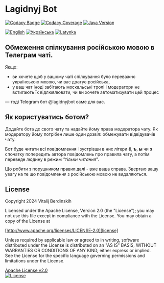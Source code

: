 # Lagidnyj Bot

[![Codacy Badge](https://app.codacy.com/project/badge/Grade/b9b50b8488734a498b84a47488d6b89f)](https://app.codacy.com/gh/vitalijr2/lagidnyjbot/dashboard?utm_source=gh&utm_medium=referral&utm_content=&utm_campaign=Badge_grade)
[![Codacy Coverage](https://app.codacy.com/project/badge/Coverage/b9b50b8488734a498b84a47488d6b89f)](https://app.codacy.com/gh/vitalijr2/lagidnyjbot/dashboard?utm_source=gh&utm_medium=referral&utm_content=&utm_campaign=Badge_coverage)
[![Java Version](https://img.shields.io/static/v1?label=java&message=17&color=blue&logo=java&logoColor=E23D28)](https://www.oracle.com/java/technologies/javase/jdk17-archive-downloads.html)

[![English](https://img.shields.io/badge/%F0%9F%93%84-English-blue)](readme.md)
[![Українська](https://img.shields.io/badge/%F0%9F%93%84-%D0%A3%D0%BA%D1%80%D0%B0%D1%97%D0%BD%D1%81%D1%8C%D0%BA%D0%BE%D1%8E-blue)](readme.uk.md)
[![Latynka](https://img.shields.io/badge/%F0%9F%93%84-Latynka-blue)](readme.uk@latynka.md)

## Обмеження спілкування російською мовою в Телеграм чаті.

Якщо:

* ви хочете щоб у вашому чаті спілкування було переважно українською мовою, чи вас дратує російська,
* у ваш чат іноді забігають москальські тролі і модератори не встигають їх відлювлювати, чи ви хочете автоматизувати цей
  процес

— тоді Telegram бот @lagidnyjbot саме для вас.

## Як користуватись ботом?

Додайте бота до свого чату та надайте йому права модератора чату. Як модератору йому потрібен лише один дозвіл:
обмежувати відвідувачів чату.

Бот буде читати всі повідомлення і зустрівши в них літери **ё**, **ъ**, **ы** чи **э** спочатку попередить автора
повідомлень про правила чату, а потім переведе людину в режим _"тільки читання"_.

Що робити з порушником правил далі - вже ваша справа. Звертаю вашу увагу на те що повідомлення з російською мовою не
видаляються.

## License

Copyright 2024 Vitalij Berdinskih

Licensed under the Apache License, Version 2.0 (the "License");
you may not use this file except in compliance with the License.
You may obtain a copy of the License at

[http://www.apache.org/licenses/LICENSE-2.0][license]

Unless required by applicable law or agreed to in writing, software
distributed under the License is distributed on an "AS IS" BASIS,
WITHOUT WARRANTIES OR CONDITIONS OF ANY KIND, either express or implied.
See the License for the specific language governing permissions and
limitations under the License.

[Apache License v2.0](LICENSE)  
[![License](https://img.shields.io/badge/license-Apache%202.0-blue.svg?style=flat)](http://www.apache.org/licenses/LICENSE-2.0.html)

[bot]: https://t.me/lagidnyjbot

[license]: http://www.apache.org/licenses/LICENSE-2.0 "Apache License, Version 2.0"
